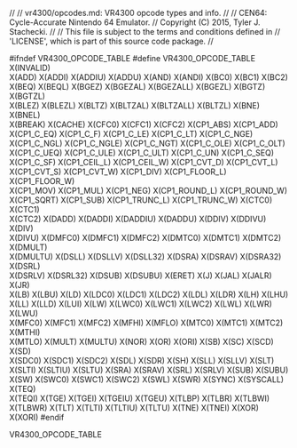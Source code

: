 //
// vr4300/opcodes.md: VR4300 opcode types and info.
//
// CEN64: Cycle-Accurate Nintendo 64 Emulator.
// Copyright (C) 2015, Tyler J. Stachecki.
//
// This file is subject to the terms and conditions defined in
// 'LICENSE', which is part of this source code package.
//

#ifndef VR4300_OPCODE_TABLE
#define VR4300_OPCODE_TABLE X(INVALID) \
  X(ADD) X(ADDI) X(ADDIU) X(ADDU) X(AND) X(ANDI) X(BC0) X(BC1) X(BC2) \
  X(BEQ) X(BEQL) X(BGEZ) X(BGEZAL) X(BGEZALL) X(BGEZL) X(BGTZ) X(BGTZL) \
  X(BLEZ) X(BLEZL) X(BLTZ) X(BLTZAL) X(BLTZALL) X(BLTZL) X(BNE) X(BNEL) \
  X(BREAK) X(CACHE) X(CFC0) X(CFC1) X(CFC2) X(CP1_ABS) X(CP1_ADD) \
  X(CP1_C_EQ) X(CP1_C_F) X(CP1_C_LE) X(CP1_C_LT) X(CP1_C_NGE) \
  X(CP1_C_NGL) X(CP1_C_NGLE) X(CP1_C_NGT) X(CP1_C_OLE) X(CP1_C_OLT) \
  X(CP1_C_UEQ) X(CP1_C_ULE) X(CP1_C_ULT) X(CP1_C_UN) X(CP1_C_SEQ) \
  X(CP1_C_SF) X(CP1_CEIL_L) X(CP1_CEIL_W) X(CP1_CVT_D) X(CP1_CVT_L) \
  X(CP1_CVT_S) X(CP1_CVT_W) X(CP1_DIV) X(CP1_FLOOR_L) X(CP1_FLOOR_W) \
  X(CP1_MOV) X(CP1_MUL) X(CP1_NEG) X(CP1_ROUND_L) X(CP1_ROUND_W) \
  X(CP1_SQRT) X(CP1_SUB) X(CP1_TRUNC_L) X(CP1_TRUNC_W) X(CTC0) X(CTC1) \
  X(CTC2) X(DADD) X(DADDI) X(DADDIU) X(DADDU) X(DDIV) X(DDIVU) X(DIV) \
  X(DIVU) X(DMFC0) X(DMFC1) X(DMFC2) X(DMTC0) X(DMTC1) X(DMTC2) X(DMULT) \
  X(DMULTU) X(DSLL) X(DSLLV) X(DSLL32) X(DSRA) X(DSRAV) X(DSRA32) X(DSRL) \
  X(DSRLV) X(DSRL32) X(DSUB) X(DSUBU) X(ERET) X(J) X(JAL) X(JALR) X(JR) \
  X(LB) X(LBU) X(LD) X(LDC0) X(LDC1) X(LDC2) X(LDL) X(LDR) X(LH) X(LHU) \
  X(LL) X(LLD) X(LUI) X(LW) X(LWC0) X(LWC1) X(LWC2) X(LWL) X(LWR) X(LWU) \
  X(MFC0) X(MFC1) X(MFC2) X(MFHI) X(MFLO) X(MTC0) X(MTC1) X(MTC2) X(MTHI) \
  X(MTLO) X(MULT) X(MULTU) X(NOR) X(OR) X(ORI) X(SB) X(SC) X(SCD) X(SD) \
  X(SDC0) X(SDC1) X(SDC2) X(SDL) X(SDR) X(SH) X(SLL) X(SLLV) X(SLT) \
  X(SLTI) X(SLTIU) X(SLTU) X(SRA) X(SRAV) X(SRL) X(SRLV) X(SUB) X(SUBU) \
  X(SW) X(SWC0) X(SWC1) X(SWC2) X(SWL) X(SWR) X(SYNC) X(SYSCALL) X(TEQ) \
  X(TEQI) X(TGE) X(TGEI) X(TGEIU) X(TGEU) X(TLBP) X(TLBR) X(TLBWI) \
  X(TLBWR) X(TLT) X(TLTI) X(TLTIU) X(TLTU) X(TNE) X(TNEI) X(XOR) X(XORI)
#endif

VR4300_OPCODE_TABLE

